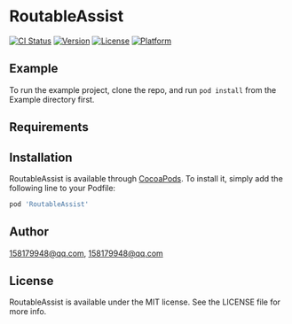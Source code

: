 # RoutableAssist

[![CI Status](http://img.shields.io/travis/158179948@qq.com/RoutableAssist.svg?style=flat)](https://travis-ci.org/158179948@qq.com/RoutableAssist)
[![Version](https://img.shields.io/cocoapods/v/RoutableAssist.svg?style=flat)](http://cocoapods.org/pods/RoutableAssist)
[![License](https://img.shields.io/cocoapods/l/RoutableAssist.svg?style=flat)](http://cocoapods.org/pods/RoutableAssist)
[![Platform](https://img.shields.io/cocoapods/p/RoutableAssist.svg?style=flat)](http://cocoapods.org/pods/RoutableAssist)

## Example

To run the example project, clone the repo, and run `pod install` from the Example directory first.

## Requirements

## Installation

RoutableAssist is available through [CocoaPods](http://cocoapods.org). To install
it, simply add the following line to your Podfile:

```ruby
pod 'RoutableAssist'
```

## Author

158179948@qq.com, 158179948@qq.com

## License

RoutableAssist is available under the MIT license. See the LICENSE file for more info.

